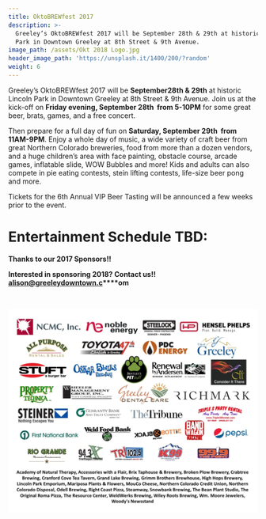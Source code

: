 ```yaml
---
title: OktoBREWfest 2017
description: >-
  Greeley’s OktoBREWfest 2017 will be September 28th & 29th at historic Lincoln
  Park in Downtown Greeley at 8th Street & 9th Avenue.
image_path: /assets/Okt 2018 Logo.jpg
header_image_path: 'https://unsplash.it/1400/200/?random'
weight: 6
---
```



Greeley’s OktoBREWfest 2017 will be **September28th & 29th** at historic Lincoln Park in Downtown Greeley at 8th Street & 9th Avenue. Join us at the kick-off on **Friday evening, September 28th &nbsp;from 5-10PM** for some great beer, brats, games, and a free concert.

Then prepare for a full day of fun on **Saturday, September 29th &nbsp;from 11AM-9PM**. Enjoy a whole day of music, a wide variety of craft beer from great Northern Colorado breweries, food from more than a dozen vendors, and a huge children’s area with face painting, obstacle course, arcade games, inflatable slide, WOW Bubbles and more! Kids and adults can also compete in pie eating contests, stein lifting contests, life-size beer pong and more.&nbsp;

Tickets for the 6th Annual VIP Beer Tasting will be announced a few weeks prior to the event.&nbsp;

# **Entertainment Schedule TBD:**

**Thanks to our 2017 Sponsors!!&nbsp;**

**Interested in sponsoring 2018? Contact us!! alison@greeleydowntown.c****om**

&nbsp;

![](/assets/versions/okt2017-sponsors--for-website-1---x----1650-1350x---.jpg)